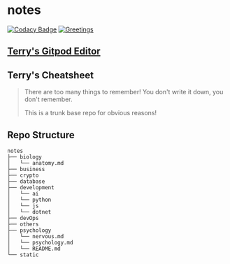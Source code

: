 # notes

[![Codacy Badge](https://app.codacy.com/project/badge/Grade/03049fab007a4e098dc046095b4f5928)](https://www.codacy.com/gh/retry51776/notes/dashboard?utm_source=github.com&amp;utm_medium=referral&amp;utm_content=retry51776/notes&amp;utm_campaign=Badge_Grade)
[![Greetings](https://github.com/retry51776/notes/actions/workflows/greetings.yml/badge.svg)](https://github.com/retry51776/notes/actions/workflows/greetings.yml)

## [Terry's Gitpod Editor](https://moccasin-llama-svcx7ihw.ws-us18.gitpod.io/)

## Terry's Cheatsheet

> There are too many things to remember! You don't write it down, you don't remember.
>
> This is a trunk base repo for obvious reasons!

## Repo Structure

```
notes
├── biology
│   └── anatomy.md
├── business
├── crypto
├── database
├── development
│   └── ai
│   └── python
│   └── js
│   └── dotnet
├── devOps
├── others
├── psychology
│   └── nervous.md
│   └── psychology.md
│   └── README.md
└── static
```
